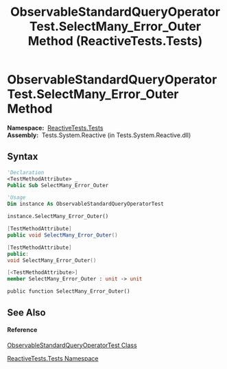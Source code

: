 ﻿---
title: ObservableStandardQueryOperatorTest.SelectMany_Error_Outer Method  (ReactiveTests.Tests)
TOCTitle: SelectMany_Error_Outer Method
ms:assetid: M:ReactiveTests.Tests.ObservableStandardQueryOperatorTest.SelectMany_Error_Outer
ms:mtpsurl: https://msdn.microsoft.com/en-us/library/reactivetests.tests.observablestandardqueryoperatortest.selectmany_error_outer(v=VS.103)
ms:contentKeyID: 36620338
ms.date: 06/28/2011
mtps_version: v=VS.103
f1_keywords:
- ReactiveTests.Tests.ObservableStandardQueryOperatorTest.SelectMany_Error_Outer
dev_langs:
- CSharp
- JScript
- VB
- FSharp
- c++
---

# ObservableStandardQueryOperatorTest.SelectMany\_Error\_Outer Method

**Namespace:**  [ReactiveTests.Tests](hh289046\(v=vs.103\).md)  
**Assembly:**  Tests.System.Reactive (in Tests.System.Reactive.dll)

## Syntax

``` vb
'Declaration
<TestMethodAttribute> _
Public Sub SelectMany_Error_Outer
```

``` vb
'Usage
Dim instance As ObservableStandardQueryOperatorTest

instance.SelectMany_Error_Outer()
```

``` csharp
[TestMethodAttribute]
public void SelectMany_Error_Outer()
```

``` c++
[TestMethodAttribute]
public:
void SelectMany_Error_Outer()
```

``` fsharp
[<TestMethodAttribute>]
member SelectMany_Error_Outer : unit -> unit 
```

``` jscript
public function SelectMany_Error_Outer()
```

## See Also

#### Reference

[ObservableStandardQueryOperatorTest Class](hh288944\(v=vs.103\).md)

[ReactiveTests.Tests Namespace](hh289046\(v=vs.103\).md)


